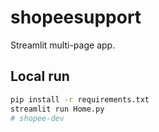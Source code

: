 # shopeesupport

Streamlit multi-page app.

## Local run
```bash
pip install -r requirements.txt
streamlit run Home.py
# shopee-dev
